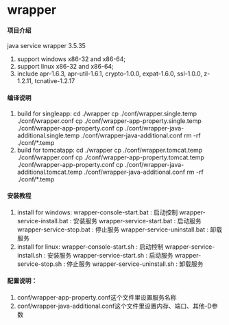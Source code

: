 # wrapper

#### 项目介绍
java service wrapper 3.5.35

1. support windows x86-32 and x86-64;
2. support linux x86-32 and x86-64;
3. include apr-1.6.3, apr-util-1.6.1, crypto-1.0.0, expat-1.6.0, ssl-1.0.0, z-1.2.11, tcnative-1.2.17

#### 编译说明

1. build for singleapp:
   cd ./wrapper
   cp ./conf/wrapper.single.temp ./conf/wrapper.conf
   cp ./conf/wrapper-app-property.single.temp ./conf/wrapper-app-property.conf
   cp ./conf/wrapper-java-additional.single.temp ./conf/wrapper-java-additional.conf
   rm -rf ./conf/*.temp
2. build for tomcatapp:
   cd ./wrapper
   cp ./conf/wrapper.tomcat.temp ./conf/wrapper.conf
   cp ./conf/wrapper-app-property.tomcat.temp ./conf/wrapper-app-property.conf
   cp ./conf/wrapper-java-additional.tomcat.temp ./conf/wrapper-java-additional.conf
   rm -rf ./conf/*.temp

#### 安装教程

1. install for windows:
   wrapper-console-start.bat     : 启动控制
   wrapper-service-install.bat   : 安装服务
   wrapper-service-start.bat     : 启动服务
   wrapper-service-stop.bat      : 停止服务
   wrapper-service-uninstall.bat : 卸载服务
2. install for linux:
   wrapper-console-start.sh      : 启动控制
   wrapper-service-install.sh    : 安装服务
   wrapper-service-start.sh      : 启动服务
   wrapper-service-stop.sh       : 停止服务
   wrapper-service-uninstall.sh  : 卸载服务

#### 配置说明：

1. conf/wrapper-app-property.conf这个文件里设置服务名称
2. conf/wrapper-java-additional.conf这个文件里设置内存、端口、其他-D参数
